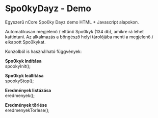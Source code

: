 # Spo0kyDayz - Demo #

Egyszerű nCore Spo0ky Dayz demo HTML + Javascript alapokon.

Automatikusan megjelenő / eltűnő Spo0kyk (134 db), amikre rá lehet kattintani.
Az alkalmazás a böngésző helyi tárolójába menti a megjelenő / elkapott Spo0kykat.

Konzolból is használható függvények:

<b>Spo0kyk indítása</b><br>
spookyInit();<br>

<b>Spo0kyk leállítása</b><br>
spookyStop();<br>

<b>Eredmények listázása</b><br>
eredmenyek();<br>

<b>Eredmények törlése</b><br>
eredmenyekTorlese();<br>
